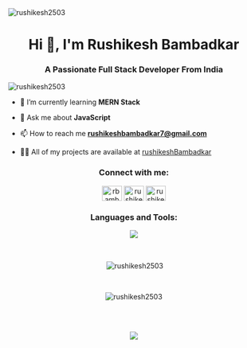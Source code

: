 
<img align="center" src="https://www.mygo.ge/uploads/blog/1584023795.jpg" alt="rushikesh2503" />
<br>

<h1 align="center">Hi 👋, I'm Rushikesh Bambadkar</h1>
<h3 align="center">A Passionate Full Stack Developer From India</h3>

<p align="left"> <img src="https://komarev.com/ghpvc/?username=rushikesh2503&label=Profile%20views&color=0e75b6&style=flat" alt="rushikesh2503" /> </p>


- 🌱 I’m currently learning **MERN Stack**

- 💬 Ask me about **JavaScript**

- 📫 How to reach me **rushikeshbambadkar7@gmail.com**

- 👨‍💻 All of my projects are available at <a href="https://rushikeshbambadkar-rushikesh2503.vercel.app/" target="blank">rushikeshBambadkar</a>

<h3 align="center">Connect with me:</h3>
<p align="center">
<a href="https://twitter.com/rbambadkar" target="blank"><img align="center" src="https://raw.githubusercontent.com/rahuldkjain/github-profile-readme-generator/master/src/images/icons/Social/twitter.svg" alt="rbambadkar" height="30" width="40" /></a>
<a href="https://linkedin.com/in/rushikesh-bambadkar-1a74031a3" target="blank"><img align="center" src="https://raw.githubusercontent.com/rahuldkjain/github-profile-readme-generator/master/src/images/icons/Social/linked-in-alt.svg" alt="rushikesh-bambadkar" height="30" width="40" /></a>
  <a href="https://codepen.io/rushikesh25" target="blank"><img align="center" src="https://raw.githubusercontent.com/rahuldkjain/github-profile-readme-generator/master/src/images/icons/Social/codepen.svg" alt="rushikesh25" height="30" width="40" /></a>
</p>


<h3 align="center" margin="20px 0">Languages and Tools:</h3>
<p align="center" >
  <img  src="https://user-images.githubusercontent.com/82999542/132934744-131c1891-4a4f-4e88-a64a-36720ad7470b.png">
  </p>
<br>




<p align="center">&nbsp;<img align="center" src="https://github-readme-stats.vercel.app/api?username=rushikesh2503&show_icons=true&locale=en&theme=highcontrast" alt="rushikesh2503" /></p>
<br>
<p align="center"><img align="center" src="https://github-readme-streak-stats.herokuapp.com/?user=rushikesh2503&&theme=highcontrast" alt="rushikesh2503" /></p>
<br>

<br>
 <p align="center">
  <img  src="https://raw.githubusercontent.com/Trilokia/Trilokia/379277808c61ef204768a61bbc5d25bc7798ccf1/bottom_header.svg">
 </p>
